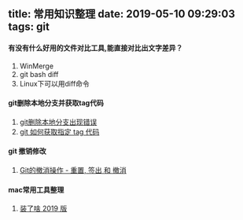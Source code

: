 title: 常用知识整理
date: 2019-05-10 09:29:03
tags: git
---

#### 有没有什么好用的文件对比工具,能直接对比出文字差异？

1. WinMerge
2. git bash diff
3. Linux下可以用diff命令

#### git删除本地分支并获取tag代码

1. [git删除本地分支出现错误](https://blog.csdn.net/benben_2015/article/details/79782202)
2. [git 如何获取指定 tag 代码](https://blog.csdn.net/xiaozhaorui/article/details/78798689)

#### git 撤销修改
1. [Git的撤消操作 - 重置, 签出 和 撤消](http://gitbook.liuhui998.com/4_9.html)
#### mac常用工具整理

1. [装了啥 2019 版](https://github.com/sorrycc/blog/issues/83)

